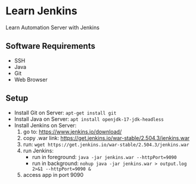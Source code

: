 # Learn Jenkins

Learn Automation Server with Jenkins

## Software Requirements

- SSH
- Java
- Git
- Web Browser

## Setup

- Install Git on Server: `apt-get install git`
- Install Java on Server: `apt install openjdk-17-jdk-headless`
- Install Jenkins on Server:
  1. go to: https://www.jenkins.io/download/
  2. copy .war link: https://get.jenkins.io/war-stable/2.504.3/jenkins.war
  3. run: `wget https://get.jenkins.io/war-stable/2.504.3/jenkins.war`
  4. run Jenkins:
      - run in foreground: `java -jar jenkins.war --httpPort=9090`
      - run in background: `nohup java -jar jenkins.war > output.log 2>&1 --httpPort=9090 &`
  5. access app in port 9090

